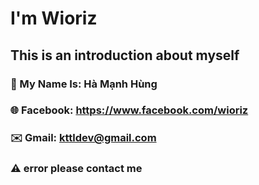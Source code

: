 # I'm Wioriz
## This is an introduction about myself

### 👤 My Name Is: Hà Mạnh Hùng
### 🌐 Facebook: https://www.facebook.com/wioriz
### ✉️ Gmail: kttldev@gmail.com
### ⚠️ error please contact me